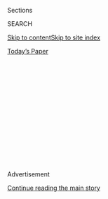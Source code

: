 <div id="app">

<div>

<div>

<div>

<div class="NYTAppHideMasthead css-1q2w90k e1suatyy0">

<div class="section css-ui9rw0 e1suatyy2">

<div class="css-eph4ug er09x8g0">

<div class="css-6n7j50">

</div>

<span class="css-1dv1kvn">Sections</span>

<div class="css-10488qs">

<span class="css-1dv1kvn">SEARCH</span>

</div>

[Skip to content](#site-content)[Skip to site
index](#site-index)

</div>

<div class="css-10698na e1huz5gh0">

</div>

</div>

<div id="masthead-bar-one" class="section hasLinks css-15hmgas e1csuq9d3">

<div class="css-uqyvli e1csuq9d0">

</div>

<div class="css-1uqjmks e1csuq9d1">

</div>

<div class="css-9e9ivx">

[](https://myaccount.nytimes3xbfgragh.onion/auth/login?response_type=cookie&client_id=vi)

</div>

<div class="css-1bvtpon e1csuq9d2">

[Today’s
Paper](https://www.nytimes3xbfgragh.onion/section/todayspaper)

</div>

</div>

</div>

</div>

<div data-aria-hidden="false">

<div id="site-content" data-role="main">

<div>

<div class="css-1aor85t" style="opacity:0.000000001;z-index:-1;visibility:hidden">

<div class="css-1hqnpie">

<div class="css-epjblv">

<span class="css-17xtcya">[Opinion](/section/opinion)</span><span class="css-x15j1o">|</span><span class="css-fwqvlz">The
Future of College Is Online, and It’s
Cheaper</span>

</div>

<div class="css-k008qs">

<div class="css-1iwv8en">

<span class="css-18z7m18"></span>

<div>

</div>

</div>

<span class="css-1n6z4y">https://nyti.ms/3ejLhL2</span>

<div class="css-1705lsu">

<div class="css-4xjgmj">

<div class="css-4skfbu" data-role="toolbar" data-aria-label="Social Media Share buttons, Save button, and Comments Panel with current comment count" data-testid="share-tools">

  - 
  - 
  - 
  - 
    
    <div class="css-6n7j50">
    
    </div>

  - 
  - 

</div>

</div>

</div>

</div>

</div>

</div>

<div id="NYT_TOP_BANNER_REGION" class="css-13pd83m">

</div>

<div id="top-wrapper" class="css-1sy8kpn">

<div id="top-slug" class="css-l9onyx">

Advertisement

</div>

[Continue reading the main
story](#after-top)

<div class="ad top-wrapper" style="text-align:center;height:100%;display:block;min-height:250px">

<div id="top" class="place-ad" data-position="top" data-size-key="top">

</div>

</div>

<div id="after-top">

</div>

</div>

<div>

<div class="css-v5btjw etb61u70">

<div class="css-v05ibm etb61u71">

[Opinion](/section/opinion)

</div>

</div>

<div id="sponsor-wrapper" class="css-1hyfx7x">

<div id="sponsor-slug" class="css-19vbshk">

Supported by

</div>

[Continue reading the main
story](#after-sponsor)

<div id="sponsor" class="ad sponsor-wrapper" style="text-align:center;height:100%;display:block">

</div>

<div id="after-sponsor">

</div>

</div>

<div class="css-186x18t">

</div>

<div class="css-1vkm6nb ehdk2mb0">

# The Future of College Is Online, and It’s Cheaper

</div>

The coronavirus forced a shift to virtual classes, but their
continuation could be beneficial even after the pandemic ends.

<div class="css-18e8msd">

<div class="css-vp77d3 epjyd6m0">

<div class="css-1baulvz">

By <span class="css-1baulvz last-byline" itemprop="name">Hans
Taparia</span>

<div class="css-8atqhb">

Mr. Taparia is a clinical associate professor at the New York University
Stern School of Business.

</div>

</div>

</div>

  - May 25,
    2020

  - 
    
    <div class="css-4xjgmj">
    
    <div class="css-d8bdto" data-role="toolbar" data-aria-label="Social Media Share buttons, Save button, and Comments Panel with current comment count" data-testid="share-tools">
    
      - 
      - 
      - 
      - 
        
        <div class="css-6n7j50">
        
        </div>
    
      - 
      - 
    
    </div>
    
    </div>

</div>

<div class="css-79elbk" data-testid="photoviewer-wrapper">

<div class="css-z3e15g" data-testid="photoviewer-wrapper-hidden">

</div>

<div class="css-1a48zt4 ehw59r15" data-testid="photoviewer-children">

![<span class="css-16f3y1r e13ogyst0" data-aria-hidden="true">Chance
Bonar, a Ph.D. candidate at Harvard, teaching an online class from his
dorm in Cambridge, Mass., in
April.</span><span class="css-cnj6d5 e1z0qqy90" itemprop="copyrightHolder"><span class="css-1ly73wi e1tej78p0">Credit...</span><span><span>Blake
Nissen for The Boston Globe, via Getty
Images</span></span></span>](https://static01.graylady3jvrrxbe.onion/images/2020/05/26/opinion/25taparia/25taparia-articleLarge.jpg?quality=75&auto=webp&disable=upscale)

</div>

</div>

</div>

<div class="section meteredContent css-1r7ky0e" name="articleBody" itemprop="articleBody">

<div class="css-1fanzo5 StoryBodyCompanionColumn">

<div class="css-53u6y8">

Forty years ago, going to college in America was a reliable pathway for
upward mobility. Today, it has become yet another 21st-century symbol of
privilege for the wealthy. Through this period, [tuition rates
soared 260
percent,](https://nces.ed.gov/programs/digest/d13/tables/dt13_330.10.asp)
double the rate of inflation. In 2019, the average [cost of
attending](https://www.collegedata.com/en/pay-your-way/college-sticker-shock/how-much-does-college-cost/whats-the-price-tag-for-a-college-education/)
a four-year private college was over $200,000. For a four-year public
college, it was over $100,000. To sustain these prices, [more students
are now
admitted](http://www.equality-of-opportunity.org/assets/documents/coll_mrc_paper.pdf)
from the top 1 percent of the income scale than the entire bottom 40
percent at the top 80 colleges. Universities have [also opened the
floodgates](http://graphics.wsj.com/international-students/) to wealthy
international students, willing to pay full tuition for the American
brand.

Covid-19 is about to ravage that business model. Mass unemployment is
looming large and is likely to put college out of reach for many. With
America now the epicenter of the pandemic and bungling its response,
many students are looking to
[defer](https://www.nytimes3xbfgragh.onion/2020/05/01/us/coronavirus-college-enrollment.html)enrollment.
Foreign students are questioning whether to register at all, with
greater uncertainty around visas and work prospects. The “Trump Effect”
had already begun to cause [declining foreign
student](https://www.insidehighered.com/admissions/article/2019/11/18/international-enrollments-declined-undergraduate-graduate-and)enrollment
over the past three years.

The mightiest of institutions are bracing for the worst. Harvard, home
to the country’s largest endowment, recently
[announced](https://www.harvard.edu/president/news/2020/economic-impact-covid-19)
drastic steps to manage the fallout, including salary cuts for its
leadership, hiring freezes and cuts in discretionary spending. Most
other universities have been forced to make similar decisions, and are
nervous that if they continue with online teaching this fall, students
will demand at least a partial remission of tuition.

Up until now, online education has been relegated to the equivalent of a
hobby at most universities. With the pandemic, it has become a backup
plan. But if universities embrace this moment strategically, online
education could expand access exponentially and drop its cost by
magnitudes — all while shoring up revenues for universities in a way
that is more recession-proof, policy-proof and pandemic-proof.

</div>

</div>

<div class="css-1fanzo5 StoryBodyCompanionColumn">

<div class="css-53u6y8">

To be clear, the scramble to move online over just a few days this March
did not go well. Faculty members were forced to revamp lesson plans
overnight. “Zoom-bombers” took advantage of lax privacy protocols.
Students fled home, with many in faraway time zones prolonging jet lag
just to continue synchronous learning. Not surprisingly, the experience
for both students and faculty has left much to be desired. According to
one
[survey](https://oneclass.com/blog/featured/177356-7525-of-college-students-unhappy-with-quality-of-elearning-during-covid-19.en.html),
more than 75 percent of students do not feel they received a quality
learning experience after classrooms closed.

But what surveys miss are the numerous spirited efforts to break new
ground, as only a crisis can be the impetus for.

One professor at New York University’s Tisch School of the Arts
[taught](https://www.ny1.com/nyc/all-boroughs/coronavirus-blog/2020/05/06/nyu-vr-drama-classes)
a drama course that allows students to “act” with each other in virtual
reality using Oculus Quest headsets. A music professor at Stanford
[train](https://news.stanford.edu/2020/04/06/stanford-faculty-students-connect-digital-classrooms/)ed
his students on software that allows musicians in different locations to
perform together using internet streaming. Professors are pioneering new
methods and ed-tech companies are developing platforms at a pace not
seen before, providing a glimpse into the untapped potential of online
education. Not to be forgotten, of course, is the fact that just a few
years ago, a transition to online learning at the current scale would
have been unimaginable.

Before the pandemic, most universities never truly embraced online
education, at least not strategically. For years, universities have
allowed professors to offer some courses online, making them accessible
through aggregators such as edX or Coursera. But rarely do universities
offer their most popular and prestigious degrees remotely. It is still
not possible to get an M.B.A. at Stanford, a biology degree at M.I.T. or
a computer science degree at Brown online.

On one hand, universities don’t want to be seen as limiting access to
education, so they have dabbled in the space. But to fully embrace it
might render much of the faculty redundant, reduce the exclusivity of
those degrees, and threaten the very existence of the physical campus,
for which vast resources have been allocated over centuries.

</div>

</div>

<div class="css-1fanzo5 StoryBodyCompanionColumn">

<div class="css-53u6y8">

For good reason, many educators have been skeptical of online learning.
They have questioned how discussion-based courses, which require more
intimate settings, would be coordinated. They wonder how lab work might
be administered. Of course, no one doubts that the student experience
would not be as holistic. But universities don’t need to abandon
in-person teaching for students who see the value in it.

They simply need to create “parallel” online degrees for all their core
degree programs. By doing so, universities could expand their reach by
thousands, creating the economies of scale to drop their costs by tens
of thousands.

There are a few, but instructive, examples of prestigious universities
that have already shown the way. Georgia Tech, a top engineering school,
launched an online [masters in computer
science](https://www.omscs.gatech.edu/) in 2014. The degree costs just
$7,000 (one-sixth the cost of its in-person program), and the school now
has nearly [10,000 students
enrolled](https://www.omscs.gatech.edu/prospective-students/numbers),
making it the
[largest](https://www.insidehighered.com/digital-learning/article/2018/03/20/analysis-shows-georgia-techs-online-masters-computer-science)
computer science program in the country. Notably, the online degree has
not cannibalized its on-campus revenue stream. Instead, it has opened up
a prestigious degree program to a different population, mostly midcareer
applicants looking for a meaningful skills upgrade.

Similarly, in 2015, the University of Illinois launched an [online
M.B.A](https://onlinemba.illinois.edu/imba-experience/student-experience/).
for $22,000, a fraction of the cost of most business schools. In order
to provide a forum for networking and experiential learning, critical to
the business school experience, the university created micro-immersions,
where students can connect with other students and work on live projects
at companies at a regional level.

To do this would require a major reorientation of university resources
and activities. Classrooms would need to be fitted with new technology
so that lectures could be simultaneously delivered to students on campus
as well as across the world. Professors would need to undergo training
on how to effectively teach to a blended classroom. Universities would
also be well served to build competencies in content production. Today,
almost all theory-based content, whether in chemistry, computer science
or finance, can be produced in advance and effectively delivered
asynchronously. By tapping their best-rated professors to be the stars
of those productions, universities could actually raise the pedagogical
standard.

There are already strong examples of this. Most biology professors, for
instance, would find themselves hard pressed to match the pedagogical
quality, production values and inspirational nature of Eric Lander’s
[online Introduction to Biology
course](https://www.edx.org/course/introduction-to-biology-the-secret-of-life-3)
at M.I.T. That free course currently has over 134,000 students enrolled
this semester.

Once universities have developed a library of content, they can choose
to draw from it for asynchronous delivery for years, both for their
on-campus and online programs. Students may not mind. It would, after
all, open up professor capacity for a larger number of live
interactions. Three-hour lectures, which were never good for anyone,
would become a thing of the past. Instead, a typical day might be broken
up into one-hour sessions with a focus on problem-solving, Q. and A. or
discussion.

Many universities are sounding bold about reopening in-person
instruction this fall. The current business model requires them to, or
face financial ruin. But a hasty decision driven by the financial
imperative could prove lethal, and do little to help them weather a
storm. The pandemic provides universities an opportunity to reimagine
education around the pillars of access and affordability with the myriad
tools and techniques now at their disposal. It could make them true
pathways of upward mobility again.

Hans Taparia is a clinical associate professor at the New York
University Stern School of Business.

*The Times is committed to publishing* [*a diversity of
letters*](https://www.nytimes3xbfgragh.onion/2019/01/31/opinion/letters/letters-to-editor-new-york-times-women.html)
*to the editor. We’d like to hear what you think about this or any of
our articles. Here are some*
[*tips*](https://help.nytimes3xbfgragh.onion/hc/en-us/articles/115014925288-How-to-submit-a-letter-to-the-editor)*.
And here’s our email:*
[*letters@NYTimes.com*](mailto:letters@NYTimes.com)*.*

*Follow The New York Times Opinion section on*
[*Facebook*](https://www.facebookcorewwwi.onion/nytopinion)*,* [*Twitter
(@NYTopinion)*](http://twitter.com/NYTOpinion) *and*
[*Instagram*](https://www.instagram.com/nytopinion/)*.*

</div>

</div>

</div>

<div>

</div>

<div>

</div>

<div>

</div>

<div>

<div id="bottom-wrapper" class="css-1ede5it">

<div id="bottom-slug" class="css-l9onyx">

Advertisement

</div>

[Continue reading the main
story](#after-bottom)

<div id="bottom" class="ad bottom-wrapper" style="text-align:center;height:100%;display:block;min-height:90px">

</div>

<div id="after-bottom">

</div>

</div>

</div>

</div>

</div>

## Site Index

<div>

</div>

## Site Information Navigation

  - [© <span>2020</span> <span>The New York Times
    Company</span>](https://help.nytimes3xbfgragh.onion/hc/en-us/articles/115014792127-Copyright-notice)

<!-- end list -->

  - [NYTCo](https://www.nytco.com/)
  - [Contact
    Us](https://help.nytimes3xbfgragh.onion/hc/en-us/articles/115015385887-Contact-Us)
  - [Work with us](https://www.nytco.com/careers/)
  - [Advertise](https://nytmediakit.com/)
  - [T Brand Studio](http://www.tbrandstudio.com/)
  - [Your Ad
    Choices](https://www.nytimes3xbfgragh.onion/privacy/cookie-policy#how-do-i-manage-trackers)
  - [Privacy](https://www.nytimes3xbfgragh.onion/privacy)
  - [Terms of
    Service](https://help.nytimes3xbfgragh.onion/hc/en-us/articles/115014893428-Terms-of-service)
  - [Terms of
    Sale](https://help.nytimes3xbfgragh.onion/hc/en-us/articles/115014893968-Terms-of-sale)
  - [Site
    Map](https://spiderbites.nytimes3xbfgragh.onion)
  - [Help](https://help.nytimes3xbfgragh.onion/hc/en-us)
  - [Subscriptions](https://www.nytimes3xbfgragh.onion/subscription?campaignId=37WXW)

</div>

</div>

</div>

</div>
